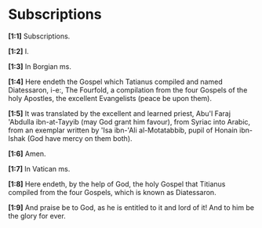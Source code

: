 # Subscriptions

**[1:1]** Subscriptions.

**[1:2]** I.

**[1:3]** In Borgian ms.

**[1:4]** Here endeth the Gospel which Tatianus compiled and named Diatessaron, i-e:, The Fourfold, a compilation from the four Gospels of the holy Apostles, the excellent Evangelists (peace be upon them).

**[1:5]** It was translated by the excellent and learned priest, Abu'l Faraj 'Abdulla ibn-at-Tayyib (may God grant him favour), from Syriac into Arabic, from an exemplar written by 'Isa ibn-'Ali al-Motatabbib, pupil of Honain ibn-Ishak (God have mercy on them both).

**[1:6]** Amen.

**[1:7]** In Vatican ms.

**[1:8]** Here endeth, by the help of God, the holy Gospel that Titianus compiled from the four Gospels, which is known as Diatessaron.

**[1:9]** And praise be to God, as he is entitled to it and lord of it!  And to him be the glory for ever.


